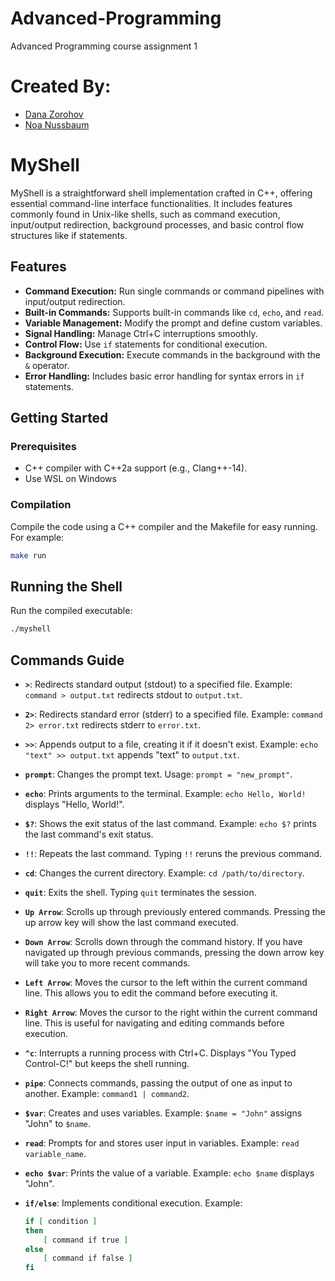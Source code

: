 # Advanced-Programming
Advanced Programming course assignment 1 </br>
# Created By: 
* [Dana Zorohov](https://github.com/danaZo)
* [Noa Nussbaum](https://github.com/Noa-Nussbaum)

# MyShell


MyShell is a straightforward shell implementation crafted in C++, offering essential command-line interface functionalities. It includes features commonly found in Unix-like shells, such as command execution, input/output redirection, background processes, and basic control flow structures like if statements.

## Features

- **Command Execution:** Run single commands or command pipelines with input/output redirection.
- **Built-in Commands:** Supports built-in commands like `cd`, `echo`, and `read`.
- **Variable Management:** Modify the prompt and define custom variables.
- **Signal Handling:** Manage Ctrl+C interruptions smoothly.
- **Control Flow:** Use `if` statements for conditional execution.
- **Background Execution:** Execute commands in the background with the `&` operator.
- **Error Handling:** Includes basic error handling for syntax errors in `if` statements.

## Getting Started

### Prerequisites

- C++ compiler with C++2a support (e.g., Clang++-14).
- Use WSL on Windows

### Compilation

Compile the code using a C++ compiler and the Makefile for easy running. For example:

```bash
make run
```

## Running the Shell

Run the compiled executable:

```bash
./myshell
```

## Commands Guide

- **`>`**: Redirects standard output (stdout) to a specified file. Example: `command > output.txt` redirects stdout to `output.txt`.
- **`2>`**: Redirects standard error (stderr) to a specified file. Example: `command 2> error.txt` redirects stderr to `error.txt`.
- **`>>`**: Appends output to a file, creating it if it doesn't exist. Example: `echo "text" >> output.txt` appends "text" to `output.txt`.
- **`prompt`**: Changes the prompt text. Usage: `prompt = "new_prompt"`.
- **`echo`**: Prints arguments to the terminal. Example: `echo Hello, World!` displays "Hello, World!".
- **`$?`**: Shows the exit status of the last command. Example: `echo $?` prints the last command's exit status.
- **`!!`**: Repeats the last command. Typing `!!` reruns the previous command.
- **`cd`**: Changes the current directory. Example: `cd /path/to/directory`.
- **`quit`**: Exits the shell. Typing `quit` terminates the session.
- **`Up Arrow`**: Scrolls up through previously entered commands. Pressing the up arrow key will show the last command executed.
- **`Down Arrow`**: Scrolls down through the command history. If you have navigated up through previous commands, pressing the down arrow key will take you to more recent commands.
- **`Left Arrow`**: Moves the cursor to the left within the current command line. This allows you to edit the command before executing it.
- **`Right Arrow`**: Moves the cursor to the right within the current command line. This is useful for navigating and editing commands before execution.
- **`^c`**: Interrupts a running process with Ctrl+C. Displays "You Typed Control-C!" but keeps the shell running.
- **`pipe`**: Connects commands, passing the output of one as input to another. Example: `command1 | command2`.
- **`$var`**: Creates and uses variables. Example: `$name = "John"` assigns "John" to `$name`.
- **`read`**: Prompts for and stores user input in variables. Example: `read variable_name`.
- **`echo $var`**: Prints the value of a variable. Example: `echo $name` displays "John".
- **`if/else`**: Implements conditional execution. Example:

  ```bash
  if [ condition ]
  then
      [ command if true ]
  else
      [ command if false ]
  fi
  ```


